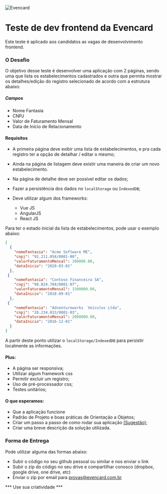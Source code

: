  ![Evencard](https://avatars.githubusercontent.com/u/84023071?s=100&v=4)
 # Teste de dev frontend da Evencard
Este teste é aplicado aos candidatos as vagas de desenvolvimento frontend.

### O Desafio

O objetivo desse teste é desenvolver uma aplicação com 2 páginas, sendo uma que lista os estabelecimentos cadastrados e outra que permita mostrar os detalhes/edição do registro selecionado de acordo com a estrutura abaixo:

##### Campos

* Nome Fantasia
* CNPJ
* Valor de Faturamento Mensal
* Data de Início de Relacionamento


#### Requisitos
- A primeira página deve exibir uma lista de estabelecimentos, e pra cada registro ter a opção de detalhar / editar o mesmo;
- Ainda na página de listagem deve existir uma maneira de criar um novo estabelecimento.
- Na página de detalhe deve ser possível editar os dados;
- Fazer a persistência dos dados no `localStorage` ou `IndexedDB`;
- Deve utilizar algum dos frameworks:

	- Vue JS
	- AngularJS
	- React JS

Para ter o estado inicial da lista de estabelecimentos, pode usar o exemplo abaixo:

```json
[
  {
    "nomeFantasia": "Acme Software ME",
    "cnpj": "92.211.058/0001-00",
    "valorFaturamentoMensal": 300000.00,
    "dataInicio": "2020-03-01"
  },
 {
    "nomeFantasia": "Contoso Financeira SA",
    "cnpj": "98.024.704/0001-07",
    "valorFaturamentoMensal": 1500000.00,
    "dataInicio": "2018-09-01"
  },
 {
    "nomeFantasia": "Adventureworks  Veículos Ltda",
    "cnpj": "20.234.033/0001-03",
    "valorFaturamentoMensal": 2000000.00,
    "dataInicio": "2016-12-01"
  }
]
```

A partir deste ponto utilizar o `localStorage/IndexedDB` para persistir localmente as informações.

#### Plus:
 - A página ser responsiva;
 - Utilizar algum framework css
 - Permitir excluir um registro;
 - Uso de pré-processador css;
 - Testes unitários;

#### O que esperamos:
 - Que a aplicação funcione
 - Padrão de Projeto e boas práticas de Orientação a Objetos;
  - Criar um passo a passo de como rodar sua aplicação [(Sugestão)](https://github.com/wearehive/project-guidelines/blob/master/README.sample.md);
 - Criar uma breve descrição da solução utilizada.
 
 ### Forma de Entrega
 Pode utilizar alguma das formas abaixo:
  - Subir o código no seu github pessoal ou similar e nos enviar o link
  - Subir o zip do código no seu drive e compartilhar conosco (dropbox, google drive, one drive, etc)
  - Enviar o zip por email para provas@evencard.com.br

*** Use sua criatividade  ***
